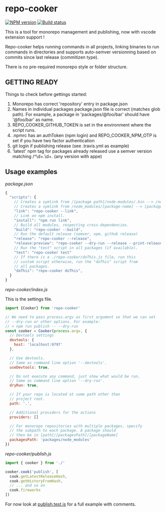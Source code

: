 # repo-cooker

[![NPM version][npm-image]][npm-url]
[![Build status][travis-image]][travis-url]

This is a tool for monorepo management and publishing, now with vscode
extension support !

Repo-cooker helps running commands in all projects, linking binaries to run
commands in directories and supports auto-semver versionning based on commits
since last release (commitizen type).

There is no pre-required monorepo style or folder structure.

## GETTING READY

Things to check before gettings started:

1.  Monorepo has correct 'repository' entry in package.json
2.  Names in individual packages package.json file is correct (matches glob path). For example, a package in 'packages/@foo/bar' should have '@foo/bar' as name.
3.  REPO_COOKER_GITHUB_TOKEN is set in the environment where the script runs.
4.  .npmrc has an authToken (npm login) and REPO_COOKER_NPM_OTP is set if you have two factor authentication
5.  git login if publishing release (see .travis.yml as example)
6.  'latest' npm tag for packages already released use a semver version matching /^\d+.\d+\.
    (any version with appe)

## Usage examples

_package.json_

```js
{
  "scripts": {
    // Creates a symlink from /[package path]/node-modules/.bin --> /node_modules/.bin
    // Creates a symlink from /node_modules/[package-name] --> [package path]
    "link": "repo-cooker --link",
    // Link on npm install.
    "install": "npm run link",
    // Build all modules, respecting cross-dependencies.
    "build": "repo-cooker --build",
    // Run the default release (semver, npm, github release)
    "release": "repo-cooker --release",
    "release:preview": "repo-cooker --dry-run --release --print-release",
    // Run the "test" script in all packages (if available).
    "test": "repo-cooker test"
    // If there is a ./repo-cooker/doThis.js file, run this
    // custom script otherwise, run the "doThis" script from
    // all packages.
    "doThis": "repo-cooker doThis",
  }
}
```

_repo-cooker/index.js_

This is the settings file.

```js
import {Cooker} from 'repo-cooker'

// We need to pass process.argv as first argument so that we can set
// --dry-run or other options. For example:
// > npm run publish -- --dry-run
const cooker = Cooker(process.argv, {
  // Devtools settings
  devtools: {
    host: 'localhost:9797'
  },

  // Use devtools.
  // Same as command line option '--devtools'.
  useDevtools: true,

  // Do not execute any command, just show what would be run.
  // Same as command line option '--dry-run'.
  dryRun: true,

  // If your repo is located at some path other than
  // project root.
  path: '.',

  // Additional providers for the actions
  providers: []

  // For monorepo repositories with multiple packages, specify
  // the subpath to each package. A package should
  // then be in [path]/[packagesPath]/[packageName]
  packagesPath: 'packages/node_modules'
})
```

_repo-cooker/publish.js_

```js
import { cooker } from './'

cooker.cook('publish', [
  cook.getLatestReleaseHash,
  cook.getHistoryFromHash,
  // ... and so on
  cook.fireworks
])
```

For now look at [publish.test.js](https://github.com/cerebral/repo-cooker/blob/main/test/integration/publish.test.js)
for a full example with comments.

[npm-image]: https://img.shields.io/npm/v/repo-cooker.svg?style=flat
[npm-url]: https://npmjs.org/package/repo-cooker
[travis-image]: https://img.shields.io/travis/cerebral/repo-cooker.svg?style=flat
[travis-url]: https://travis-ci.org/cerebral/repo-cooker
